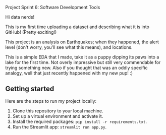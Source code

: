 Project Sprint 6: Software Development Tools

Hi data nerds! 

This is my first time uploading a dataset and describing what it is into GitHub! (Pretty exciting!)

This project is an analysis on Earthquakes; when they happened, the alert level (don't worry, you'll see what this means), and locations.

This is a simple EDA that I made, take it as a puppy dipping its paws into a lake for the first time. Not overly impressive but still very commendable for trying something new.
Also if you thought that was an oddly specific analogy, well that just recently happened with my new pup! :)

## Getting started
Here are the steps to run my project locally:

1. Clone this repository to your local machine.
2. Set up a virtual environment and activate it.
3. Install the required packages: `pip install -r requirements.txt`.
4. Run the Streamlit app: `streamlit run app.py`.